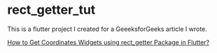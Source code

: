 # rect_getter_tut

This is a flutter project I created for a GeeeksforGeeks article I wrote.

[How to Get Coordinates Widgets using rect_getter Package in Flutter?](https://www.geeksforgeeks.org/how-to-get-coordinates-widgets-using-rect_getter-package-in-flutter/)
